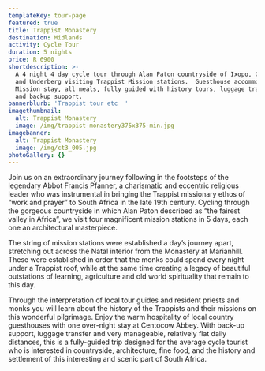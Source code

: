 ```yaml
---
templateKey: tour-page
featured: true
title: Trappist Monastery
destination: Midlands
activity: Cycle Tour
duration: 5 nights
price: R 6900
shortdescription: >-
  A 4 night 4 day cycle tour through Alan Paton countryside of Ixopo, Creighton
  and Underberg visiting Trappist Mission stations.  Guesthouse accommodation,
  Mission stay, all meals, fully guided with history tours, luggage transfers
  and backup support.
bannerblurb: 'Trappist tour etc  '
imagethumbnail:
  alt: Trappist Monastery
  image: /img/trappist-monastery375x375-min.jpg
imagebanner:
  alt: Trappist Monastery
  image: /img/ct3_005.jpg
photoGallery: {}
---
```

Join us on an extraordinary journey following in the footsteps of the legendary Abbot Francis Pfanner, a charismatic and eccentric religious leader who was instrumental in bringing the Trappist missionary ethos of “work and prayer” to South Africa in the late 19th century. Cycling through the gorgeous countryside in which Alan Paton described as “the fairest valley in Africa”, we visit four magnificent mission stations in 5 days, each one an architectural masterpiece. 

The string of mission stations were established a day’s journey apart, stretching out across the Natal interior from the Monastery at Marianhill. These were established in order that the monks could spend every night under a Trappist roof, while at the same time creating a legacy of beautiful outstations of learning, agriculture and old world spirituality that remain to this day.  

Through the interpretation of local tour guides and resident priests and monks you will learn about the history of the Trappists and their missions on this wonderful pilgrimage. Enjoy the warm hospitality of local country guesthouses with one over-night stay at Centocow Abbey. With back-up support, luggage transfer and very manageable, relatively flat daily distances, this is a fully-guided trip designed for the average cycle tourist who is interested in countryside, architecture, fine food, and the history and settlement of this interesting and scenic part of South Africa.
